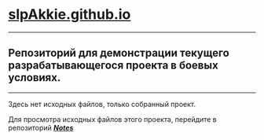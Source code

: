 # [slpAkkie.github.io](//slpAkkie.github.io)

***
Репозиторий для демонстрации текущего разрабатывающегося проекта в боевых условиях.
---
***
Здесь нет исходных файлов, только собранный проект.

Для просмотра исходных файлов этого проекта, перейдите в репозиторий ***[Notes](//github.com/slpMouse/Notes)***
